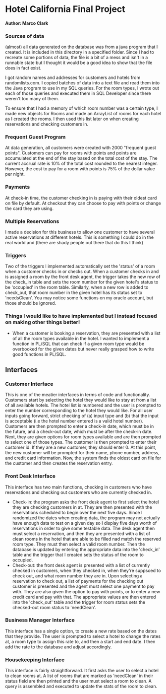 # Hotel California Final Project
#### Author: Marco Clark

### Sources of data
(almost) all data generated on the database was from a java program that I created. It is included in this directory in a specified folder. Since I had to recreate some portions of data, the file is a bit of a mess and isn't in a runnable state but I thought it would be a good idea to show that the file does in fact exist. 

I got random names and addresses for customers and hotels from randomlists.com. I copied batches of data into a text file and read them into the Java program to use in my SQL queries. For the room types, I wrote out each of those queries and executed them in SQL Developer since there weren't too many of them. 

To ensure that I had a memory of which room number was a certain type, I made new objects for Rooms and made an ArrayList of rooms for each hotel as I created the rooms. I then used this list later on when creating reservations and checking customers in.

### Frequent Guest Program
At data generation, all customers were created with 2000 "frequent guest points". Customers can pay for rooms with points and points are accumulated at the end of the stay based on the total cost of the stay. The current accrual rate is 10% of the total cost rounded to the nearest integer. However, the cost to pay for a room with points is 75% of the dollar value per night.

### Payments
At check-in time, the customer checking in is paying with their oldest card on file by default. At checkout they can choose to pay with points or change the card they are using.

### Multiple Reservations
I made a decision for this business to allow one customer to have several active reservations at different hotels. This is something I could do in the real world and (there are shady people out there that do this I think)

### Triggers
Two of the triggers I implemented automatically set the 'status' of a room when a customer checks in or checks out. When a customer checks in and is assigned a room by the front desk agent, the trigger takes the new row of the check_in table and sets the room number for the given hotel's status to be 'occupied' in the room table. Similarly, when a new row is added to check_out, that room number in the given hotel has its status set to 'needsClean'. You may notice some functions on my oracle account, but those should be ignored.

### Things I would like to have implemented but I instead focused on making other things better!
 - When a customer is booking a reservation, they are presented with a list of all the room types available in the hotel. I wanted to implement a function in PL/SQL that can check if a given room type would be overbooked for the given dates but never really grasped how to write good functions in PL/SQL.

## Interfaces

### Customer Interface
This is one of the meatier interfaces in terms of code and functionality. Customers start by selecting the hotel they would like to stay at from a list of all available hotels. The hotel list is numbered and the user is prompted to enter the number corresponding to the hotel they would like. For all user inputs going forward, strict checking of (a) input type and (b) that the input is acceptable (i.e the hotel number entered is a valid hotel number). Customers are then prompted to enter a check-in date, which must be in the future, and a check-out date, which must be after the check-in date. Next, they are given options for room types available and are then prompted to select one of those types. The customer is then prompted to enter their customer id. If they are a new customer, they should enter 0. At this point, the new customer will be prompted for their name, phone number, address, and credit card information. Now, the system finds the oldest card on file for the customer and then creates the reservation entry. 

### Front Desk Interface
This interface has two main functions, checking in customers who have reservations and checking out customers who are currently checked in.
 - Check-in: the program asks the front desk agent to first select the hotel they are checking customers in at. They are then presented with the reservations scheduled to begin over the next five days. Since I randomized the dates when creating data, the program may not actually have enough data to test on a given day so I display five days worth of reservations in order to give some testable data. The desk agent then must select a reservation, and then they are presented with a list of clean rooms in the hotel that are able to be filled nad match the reserved room type. They must then select a valid room number. Then the database is updated by entering the appropriate data into the 'check_in' table and the trigger that I created sets the status of the room to occupied.
 - Check-out: the front desk agent is presented with a list of currently checked in customers, when they checked in, when they're suppsoed to check out, and what room number they are in. Upon selecting a reservation to check out, a list of payments for the checking out customer is presented and the agent must select one payment to pay with. They are also given the option to pay with points, or to enter a new credit card and pay with that. The appropriate values are then entered into the 'check_out' table and the trigger for room status sets the checked-out room status to 'needClean'.

### Business Manager Interface
This interface has a single option, to create a new rate based on the dates that they provide. The user is prompted to select a hotel to change the rates at, a room type to assign this rate to, and then a start and end date. I then add the rate to the database and adjust accordingly.

### Housekeeping Interface
This interface is fairly straightforward. It first asks the user to select a hotel to clean rooms at. A list of rooms that are marked as 'needClean' in their status field are then printed and the user must select a room to clean. A query is assembled and executed to update the stats of the room to clean.